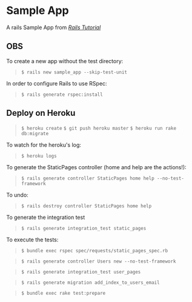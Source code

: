 # Sample App

A rails Sample App from [*Rails Tutorial*](http://ruby.railstutorial.org)

## OBS
To create a new app without the test directory:
>`$ rails new sample_app --skip-test-unit`

In order to configure Rails to use RSpec:
>`$ rails generate rspec:install`

## Deploy on Heroku
> `$ heroku create`
> `$ git push heroku master`
> `$ heroku run rake db:migrate`

To watch for the heroku's log:
> `$ heroku logs`

To generate the StaticPages controller (home and help are the actions!):
> `$ rails generate controller StaticPages home help --no-test-framework`

To undo:
> `$ rails destroy controller StaticPages home help`

To generate the integration test
> `$ rails generate integration_test static_pages`

To execute the tests:
> `$ bundle exec rspec spec/requests/static_pages_spec.rb`

> `$ rails generate controller Users new --no-test-framework`

> `$ rails generate integration_test user_pages`

> `$ rails generate migration add_index_to_users_email`

> `$ bundle exec rake test:prepare`
